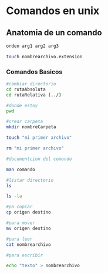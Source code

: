 # Comandos en unix
## Anatomia de un comando

``` bash
orden arg1 arg2 arg3

touch nombrearchivo.extension


```
### Comandos Basicos

``` bash
#cambiar directorio
cd rutaAbsoluta
cd rutaRelativa (../)

#donde estoy
pwd

#crear carpeta
mkdir nombreCarpeta

touch "mi primer archivo"

rm "mi primer archivo"

#documentcion del comando

man comando

#listar directorio 
ls

ls -la

#pa copiar
cp origen destino

#para mover
mv origen destino

#para leer 
cat nombrearchivo

#para escribir 

echo "texto" > nombrearchivo

```